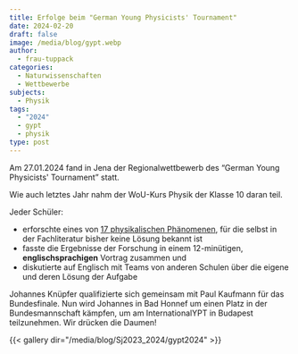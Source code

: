 ```yaml
---
title: Erfolge beim "German Young Physicists' Tournament"
date: 2024-02-20
draft: false
image: /media/blog/gypt.webp
author:
  - frau-tuppack
categories:
  - Naturwissenschaften
  - Wettbewerbe
subjects:
  - Physik
tags:
  - "2024"
  - gypt
  - physik
type: post
---
```

Am 27.01.2024 fand in Jena der Regionalwettbewerb des “German Young Physicists' Tournament” statt.

Wie auch letztes Jahr nahm der WoU-Kurs Physik der Klasse 10 daran teil.

Jeder Schüler:

- erforschte eines von [17 physikalischen Phänomenen](https://gypt.org/aufgaben.html), für die selbst in der Fachliteratur bisher keine Lösung bekannt ist
- fasste die Ergebnisse der Forschung in einem 12-minütigen, **englischsprachigen** Vortrag zusammen und
- diskutierte auf Englisch mit Teams von anderen Schulen über die eigene und deren Lösung der Aufgabe

Johannes Knüpfer qualifizierte sich gemeinsam mit Paul Kaufmann für das Bundesfinale. Nun wird Johannes in Bad Honnef um einen Platz in der Bundesmannschaft kämpfen, um am InternationalYPT in Budapest teilzunehmen. Wir drücken die Daumen!



{{< gallery dir="/media/blog/Sj2023_2024/gypt2024" >}}


